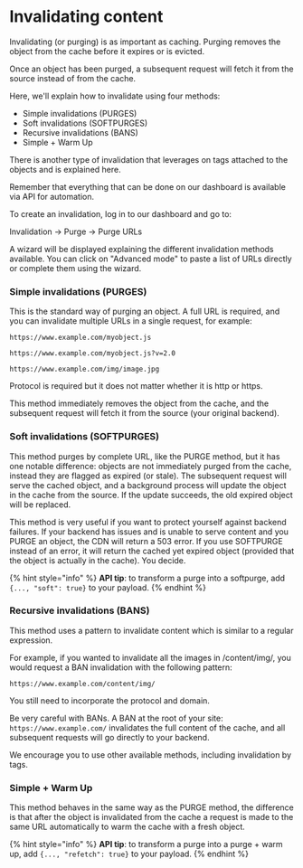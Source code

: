 # Invalidating content

Invalidating (or purging) is as important as caching. Purging removes the object from the cache before it expires or is evicted.&#x20;

Once an object has been purged, a subsequent request will fetch it from the source instead of from the cache.

Here, we'll explain how to invalidate using four methods:

* Simple invalidations (PURGES)​
* Soft invalidations (SOFTPURGES)​
* Recursive invalidations (BANS)​
* Simple + Warm Up​

There is another type of invalidation that leverages on tags attached to the objects and is explained here.

Remember that everything that can be done on our dashboard is available via API for automation.

To create an invalidation, log in to our dashboard and go to:

Invalidation -> Purge -> Purge URLs

A wizard will be displayed explaining the different invalidation methods available. You can click on "Advanced mode" to paste a list of URLs directly or complete them using the wizard.

### Simple invalidations (PURGES)

This is the standard way of purging an object. A full URL is required, and you can invalidate multiple URLs in a single request, for example:

`https://www.example.com/myobject.js`

`https://www.example.com/myobject.js?v=2.0`

`https://www.example.com/img/image.jpg`

Protocol is required but it does not matter whether it is http or https.

This method immediately removes the object from the cache, and the subsequent request will fetch it from the source (your original backend).

### Soft invalidations (SOFTPURGES)

This method purges by complete URL, like the PURGE method, but it has one notable difference: objects are not immediately purged from the cache, instead they are flagged as expired (or stale). The subsequent request will serve the cached object, and a background process will update the object in the cache from the source. If the update succeeds, the old expired object will be replaced.

This method is very useful if you want to protect yourself against backend failures. If your backend has issues and is unable to serve content and you PURGE an object, the CDN will return a 503 error. If you use SOFTPURGE instead of an error, it will return the cached yet expired object (provided that the object is actually in the cache). You decide.

{% hint style="info" %}
**API tip**: to transform a purge into a softpurge, add `{..., "soft": true}` to your payload.
{% endhint %}

### Recursive invalidations (BANS)

This method uses a pattern to invalidate content which is similar to a regular expression.

For example, if you wanted to invalidate all the images in /content/img/, you would request a BAN invalidation with the following pattern:

`https://www.example.com/content/img/`

You still need to incorporate the protocol and domain.

Be very careful with BANs. A BAN at the root of your site: `https://www.example.com/` invalidates the full content of the cache, and all subsequent requests will go directly to your backend.

We encourage you to use other available methods, including invalidation by tags.

### Simple + Warm Up

This method behaves in the same way as the PURGE method, the difference is that after the object is invalidated from the cache a request is made to the same URL automatically to warm the cache with a fresh object.

{% hint style="info" %}
**API tip**: to transform a purge into a purge + warm up, add `{..., "refetch": true}` to your payload.
{% endhint %}

